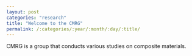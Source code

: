```yaml
---
layout: post
categories: "research"
title: "Welcome to the CMRG"
permalink: /:categories/:year/:month/:day/:title/
---
```


CMRG is a group that conducts various studies on composite materials.
